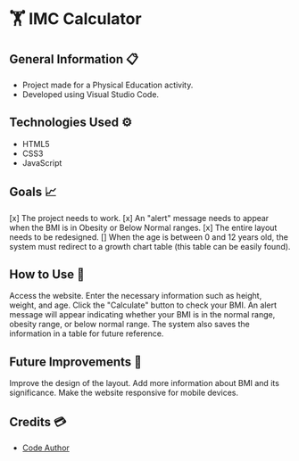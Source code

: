 # 🏋 IMC Calculator
## General Information 📋
- Project made for a Physical Education activity.
- Developed using Visual Studio Code.
## Technologies Used ⚙️
- HTML5
- CSS3
- JavaScript
## Goals 📈
[x] The project needs to work.
[x] An "alert" message needs to appear when the BMI is in Obesity or Below Normal ranges.
[x] The entire layout needs to be redesigned.
[] When the age is between 0 and 12 years old, the system must redirect to a growth chart table (this table can be easily found).
## How to Use 🤔
Access the website.
Enter the necessary information such as height, weight, and age.
Click the "Calculate" button to check your BMI.
An alert message will appear indicating whether your BMI is in the normal range, obesity range, or below normal range.
The system also saves the information in a table for future reference.
## Future Improvements 🔮
Improve the design of the layout.
Add more information about BMI and its significance.
Make the website responsive for mobile devices.
## Credits 💳
- [Code Author](https://github.com/JLopes2021/aparecida-nutricao.git)
